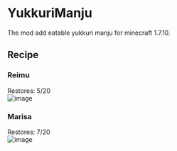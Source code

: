 # YukkuriManju
The mod add eatable yukkuri manju for minecraft 1.7.10.

## Recipe

### Reimu
Restores: 5/20  
![image](https://user-images.githubusercontent.com/51872161/131226931-bef70056-6f79-48ae-835a-3e4c51112ccb.png)
### Marisa
Restores: 7/20  
![image](https://user-images.githubusercontent.com/51872161/131226937-c9a639f9-cbf6-4f70-ae64-eab80a3182df.png)
